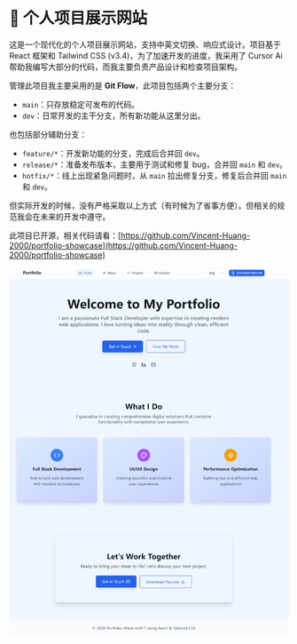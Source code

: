 # 🚀 个人项目展示网站

这是一个现代化的个人项目展示网站，支持中英文切换、响应式设计。项目基于 React 框架和 Tailwind CSS (v3.4)，为了加速开发的进度，我采用了 Cursor Ai 帮助我编写大部分的代码，而我主要负责产品设计和检查项目架构。

管理此项目我主要采用的是 **Git Flow**，此项目包括两个主要分支：
- `main`：只存放稳定可发布的代码。
- `dev`：日常开发的主干分支，所有新功能从这里分出。

也包括部分辅助分支：
- `feature/*`：开发新功能的分支，完成后合并回 `dev`。
- `release/*`：准备发布版本，主要用于测试和修复 bug，合并回 `main` 和 `dev`。
- `hotfix/*`：线上出现紧急问题时，从 `main` 拉出修复分支，修复后合并回 `main` 和 `dev`。

但实际开发的时候，没有严格采取以上方式（有时候为了省事方便）。但相关的规范我会在未来的开发中遵守。

此项目已开源，相关代码请看：[https://github.com/Vincent-Huang-2000/portfolio-showcase](https://github.com/Vincent-Huang-2000/portfolio-showcase)

![](./img/1/Screenshot-1.png)
